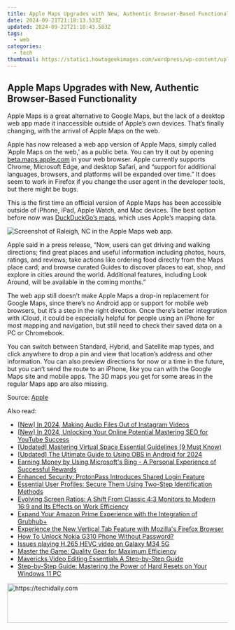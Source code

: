```yaml
---
title: Apple Maps Upgrades with New, Authentic Browser-Based Functionality
date: 2024-09-21T21:18:13.533Z
updated: 2024-09-22T21:10:43.583Z
tags:
  - web
categories:
  - tech
thumbnail: https://static1.howtogeekimages.com/wordpress/wp-content/uploads/2024/07/apple-maps.jpg
---
```


## Apple Maps Upgrades with New, Authentic Browser-Based Functionality

Apple Maps is a great alternative to Google Maps, but the lack of a desktop web app made it inaccessible outside of Apple’s own devices. That’s finally changing, with the arrival of Apple Maps on the web.

 Apple has now released a web app version of Apple Maps, simply called ‘Apple Maps on the web,’ as a public beta. You can try it out by opening [beta.maps.apple.com](https://beta.maps.apple.com/) in your web browser. Apple currently supports Chrome, Microsoft Edge, and desktop Safari, and “support for additional languages, browsers, and platforms will be expanded over time.” It does seem to work in Firefox if you change the user agent in the developer tools, but there might be bugs.

 This is the first time an official version of Apple Maps has been accessible outside of iPhone, iPad, Apple Watch, and Mac devices. The best option before now was [DuckDuckGo’s maps](https://www.apple.com/newsroom/2024/07/apple-maps-on-the-web-launches-in-beta/), which uses Apple’s mapping data.

![Screenshot of Raleigh, NC in the Apple Maps web app.](https://static1.howtogeekimages.com/wordpress/wp-content/uploads/2024/07/clipboard-jul-24-2024-at-5-00-pm.png) 

 Apple said in a press release, “Now, users can get driving and walking directions; find great places and useful information including photos, hours, ratings, and reviews; take actions like ordering food directly from the Maps place card; and browse curated Guides to discover places to eat, shop, and explore in cities around the world. Additional features, including Look Around, will be available in the coming months.”

 The web app still doesn’t make Apple Maps a drop-in replacement for Google Maps, since there’s no Android app or support for mobile web browsers, but it’s a step in the right direction. Once there’s better integration with iCloud, it could be especially helpful for people using an iPhone for most mapping and navigation, but still need to check their saved data on a PC or Chromebook.

 You can switch between Standard, Hybrid, and Satellite map types, and click anywhere to drop a pin and view that location’s address and other information. You can also preview directions for now or a time in the future, but you can’t send the route to an iPhone, like you can with the Google Maps site and mobile apps. The 3D maps you get for some areas in the regular Maps app are also missing.

 Source: [Apple](https://www.apple.com/newsroom/2024/07/apple-maps-on-the-web-launches-in-beta/)

<ins class="adsbygoogle"
     style="display:block"
     data-ad-format="autorelaxed"
     data-ad-client="ca-pub-7571918770474297"
     data-ad-slot="1223367746"></ins>

<ins class="adsbygoogle"
     style="display:block"
     data-ad-client="ca-pub-7571918770474297"
     data-ad-slot="8358498916"
     data-ad-format="auto"
     data-full-width-responsive="true"></ins>

<span class="atpl-alsoreadstyle">Also read:</span>
<div><ul>
<li><a href="https://instagram-clips.techidaily.com/new-in-2024-making-audio-files-out-of-instagram-videos/"><u>[New] In 2024, Making Audio Files Out of Instagram Videos</u></a></li>
<li><a href="https://youtube-webster.techidaily.com/n-2024-unlocking-your-online-potential-mastering-seo-for-youtube-success/"><u>[New] In 2024, Unlocking Your Online Potential Mastering SEO for YouTube Success</u></a></li>
<li><a href="https://extra-support.techidaily.com/updated-mastering-virtual-space-essential-guidelines-9-must-know/"><u>[Updated] Mastering Virtual Space Essential Guidelines (9 Must Know)</u></a></li>
<li><a href="https://on-screen-recording.techidaily.com/updated-the-ultimate-guide-to-using-obs-in-android-for-2024/"><u>[Updated] The Ultimate Guide to Using OBS in Android for 2024</u></a></li>
<li><a href="https://some-skills.techidaily.com/earning-money-by-using-microsofts-bing-a-personal-experience-of-successful-rewards/"><u>Earning Money by Using Microsoft's Bing - A Personal Experience of Successful Rewards</u></a></li>
<li><a href="https://some-skills.techidaily.com/enhanced-security-protonpass-introduces-shared-login-feature/"><u>Enhanced Security: ProtonPass Introduces Shared Login Feature</u></a></li>
<li><a href="https://some-skills.techidaily.com/essential-user-profiles-secure-them-using-two-step-identification-methods/"><u>Essential User Profiles: Secure Them Using Two-Step Identification Methods</u></a></li>
<li><a href="https://some-skills.techidaily.com/evolving-screen-ratios-a-shift-from-classic-43-monitors-to-modern-169-and-its-effects-on-work-efficiency/"><u>Evolving Screen Ratios: A Shift From Classic 4:3 Monitors to Modern 16:9 and Its Effects on Work Efficiency</u></a></li>
<li><a href="https://some-skills.techidaily.com/expand-your-amazon-prime-experience-with-the-integration-of-grubhubplus/"><u>Expand Your Amazon Prime Experience with the Integration of Grubhub+</u></a></li>
<li><a href="https://some-skills.techidaily.com/experience-the-new-vertical-tab-feature-with-mozillas-firefox-browser/"><u>Experience the New Vertical Tab Feature with Mozilla's Firefox Browser</u></a></li>
<li><a href="https://easy-unlock-android.techidaily.com/how-to-unlock-nokia-g310-phone-without-password-by-drfone-android/"><u>How To Unlock Nokia G310 Phone Without Password?</u></a></li>
<li><a href="https://review-topics.techidaily.com/issues-playing-h-265-hevc-video-on-galaxy-m34-5g-by-aiseesoft-video-converter-play-hevc-video-on-android/"><u>Issues playing H.265 HEVC video on Galaxy M34 5G</u></a></li>
<li><a href="https://games-able.techidaily.com/master-the-game-quality-gear-for-maximum-efficiency/"><u>Master the Game: Quality Gear for Maximum Efficiency</u></a></li>
<li><a href="https://video-ai-editor.techidaily.com/mavericks-video-editing-essentials-a-step-by-step-guide/"><u>Mavericks Video Editing Essentials A Step-by-Step Guide</u></a></li>
<li><a href="https://tech-renaissance.techidaily.com/step-by-step-guide-mastering-the-power-of-hard-resets-on-your-windows-11-pc/"><u>Step-by-Step Guide: Mastering the Power of Hard Resets on Your Windows 11 PC</u></a></li>
</ul></div>

<!-- affiliate ads begin -->
<a href="https://imp.i357552.net/c/5597632/857865/11832" target="_top" id="857865">
  <img src="//a.impactradius-go.com/display-ad/11832-857865" border="0" alt="https://techidaily.com" width="728" height="90"/>
</a>
<img height="0" width="0" src="https://imp.i357552.net/i/5597632/857865/11832" style="position:absolute;visibility:hidden;" border="0" />
<!-- affiliate ads end -->

